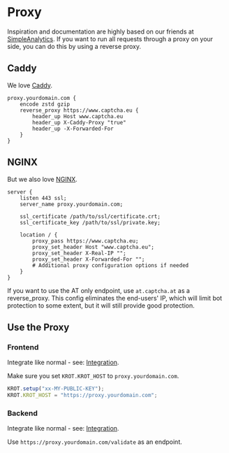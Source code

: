 # Proxy

Inspiration and documentation are highly based on our friends at [SimpleAnalytics](https://docs.simpleanalytics.com/proxy). If you want to run all requests through a proxy on your side, you can do this by using a reverse proxy.

## Caddy

We love [Caddy](https://caddyserver.com/).

```
proxy.yourdomain.com {
    encode zstd gzip
    reverse_proxy https://www.captcha.eu {
        header_up Host www.captcha.eu
        header_up X-Caddy-Proxy "true"
        header_up -X-Forwarded-For
    }
}
```

## NGINX

But we also love [NGINX](https://www.nginx.com/).

```
server {
    listen 443 ssl;
    server_name proxy.yourdomain.com;

    ssl_certificate /path/to/ssl/certificate.crt;
    ssl_certificate_key /path/to/ssl/private.key;

    location / {
        proxy_pass https://www.captcha.eu;
        proxy_set_header Host "www.captcha.eu";
        proxy_set_header X-Real-IP "";
        proxy_set_header X-Forwarded-For "";
        # Additional proxy configuration options if needed
    }
}
```

If you want to use the AT only endpoint, use `at.captcha.at` as a reverse_proxy. This config eliminates the end-users' IP, which will limit bot protection to some extent, but it will still provide good protection.

## Use the Proxy

### Frontend

Integrate like normal - see: [Integration](install.md).

Make sure you set `KROT.KROT_HOST` to `proxy.yourdomain.com`.

```js
KROT.setup("xx-MY-PUBLIC-KEY");
KROT.KROT_HOST = "https://proxy.yourdomain.com";
```

### Backend

Integrate like normal - see: [Integration](install.md).

Use `https://proxy.yourdomain.com/validate` as an endpoint.

